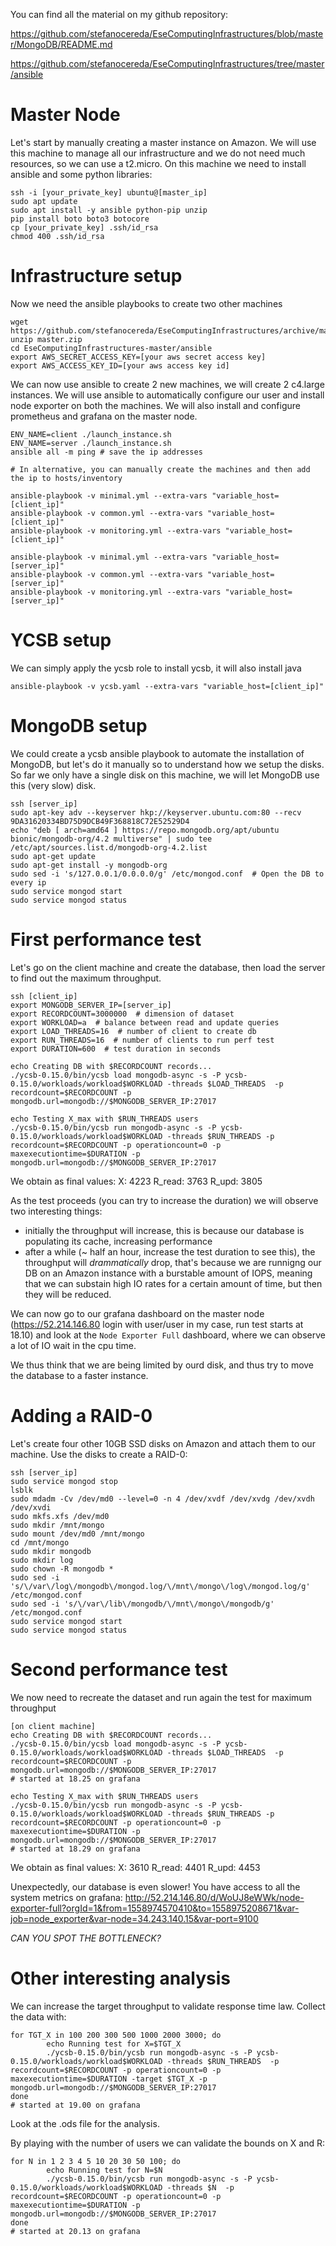 You can find all the material on my github repository:

https://github.com/stefanocereda/EseComputingInfrastructures/blob/master/MongoDB/README.md

https://github.com/stefanocereda/EseComputingInfrastructures/tree/master/ansible


# Master Node
Let's start by manually creating a master instance on Amazon.
We will use this machine to manage all our infrastructure and we do not need much resources, so we can use a t2.micro.
On this machine we need to install ansible and some python libraries:
```
ssh -i [your_private_key] ubuntu@[master_ip]
sudo apt update
sudo apt install -y ansible python-pip unzip
pip install boto boto3 botocore
cp [your_private_key] .ssh/id_rsa
chmod 400 .ssh/id_rsa
```

# Infrastructure setup
Now we need the ansible playbooks to create two other machines
```
wget https://github.com/stefanocereda/EseComputingInfrastructures/archive/master.zip
unzip master.zip
cd EseComputingInfrastructures-master/ansible
export AWS_SECRET_ACCESS_KEY=[your aws secret access key]
export AWS_ACCESS_KEY_ID=[your aws access key id]
```

We can now use ansible to create 2 new machines, we will create 2 c4.large instances.
We will use ansible to automatically configure our user and install node exporter on both the machines. We will also install and configure prometheus and grafana on the master node.
```
ENV_NAME=client ./launch_instance.sh
ENV_NAME=server ./launch_instance.sh
ansible all -m ping # save the ip addresses

# In alternative, you can manually create the machines and then add the ip to hosts/inventory

ansible-playbook -v minimal.yml --extra-vars "variable_host=[client_ip]"
ansible-playbook -v common.yml --extra-vars "variable_host=[client_ip]"
ansible-playbook -v monitoring.yml --extra-vars "variable_host=[client_ip]"

ansible-playbook -v minimal.yml --extra-vars "variable_host=[server_ip]"
ansible-playbook -v common.yml --extra-vars "variable_host=[server_ip]"
ansible-playbook -v monitoring.yml --extra-vars "variable_host=[server_ip]"
```

# YCSB setup
We can simply apply the ycsb role to install ycsb, it will also install java
```
ansible-playbook -v ycsb.yaml --extra-vars "variable_host=[client_ip]"
```

# MongoDB setup
We could create a ycsb ansible playbook to automate the installation of MongoDB, but let's do it manually so to understand how we setup the disks.
So far we only have a single disk on this machine, we will let MongoDB use this (very slow) disk.
```
ssh [server_ip]
sudo apt-key adv --keyserver hkp://keyserver.ubuntu.com:80 --recv 9DA31620334BD75D9DCB49F368818C72E52529D4
echo "deb [ arch=amd64 ] https://repo.mongodb.org/apt/ubuntu bionic/mongodb-org/4.2 multiverse" | sudo tee /etc/apt/sources.list.d/mongodb-org-4.2.list
sudo apt-get update
sudo apt-get install -y mongodb-org
sudo sed -i 's/127.0.0.1/0.0.0.0/g' /etc/mongod.conf  # Open the DB to every ip
sudo service mongod start
sudo service mongod status
```

# First performance test
Let's go on the client machine and create the database, then load the server to find out the maximum throughput.
```
ssh [client_ip]
export MONGODB_SERVER_IP=[server_ip]
export RECORDCOUNT=3000000  # dimension of dataset
export WORKLOAD=a  # balance between read and update queries
export LOAD_THREADS=16  # number of client to create db
export RUN_THREADS=16  # number of clients to run perf test
export DURATION=600  # test duration in seconds

echo Creating DB with $RECORDCOUNT records...
./ycsb-0.15.0/bin/ycsb load mongodb-async -s -P ycsb-0.15.0/workloads/workload$WORKLOAD -threads $LOAD_THREADS  -p recordcount=$RECORDCOUNT -p mongodb.url=mongodb://$MONGODB_SERVER_IP:27017

echo Testing X_max with $RUN_THREADS users
./ycsb-0.15.0/bin/ycsb run mongodb-async -s -P ycsb-0.15.0/workloads/workload$WORKLOAD -threads $RUN_THREADS -p recordcount=$RECORDCOUNT -p operationcount=0 -p maxexecutiontime=$DURATION -p mongodb.url=mongodb://$MONGODB_SERVER_IP:27017
```
We obtain as final values:
X: 4223
R_read: 3763
R_upd: 3805

As the test proceeds (you can try to increase the duration) we will observe two interesting things:
- initially the throughput will increase, this is because our database is populating its cache, increasing performance
- after a while (~ half an hour, increase the test duration to see this), the throughput will _drammatically_ drop, that's because we are runnigng our DB on an Amazon instance with a burstable amount of IOPS, meaning that we can substain high IO rates for a certain amount of time, but then they will be reduced.

We can now go to our grafana dashboard on the master node (https://52.214.146.80 login with user/user in my case, run test starts at 18.10) and look at the `Node Exporter Full` dashboard, where we can observe a lot of IO wait in the cpu time.

We thus think that we are being limited by ourd disk, and thus try to move the database to a faster instance.


# Adding a RAID-0
Let's create four other 10GB SSD disks on Amazon and attach them to our machine.
Use the disks to create a RAID-0:

```
ssh [server_ip]
sudo service mongod stop
lsblk
sudo mdadm -Cv /dev/md0 --level=0 -n 4 /dev/xvdf /dev/xvdg /dev/xvdh /dev/xvdi
sudo mkfs.xfs /dev/md0
sudo mkdir /mnt/mongo
sudo mount /dev/md0 /mnt/mongo
cd /mnt/mongo
sudo mkdir mongodb
sudo mkdir log
sudo chown -R mongodb *
sudo sed -i 's/\/var\/log\/mongodb\/mongod.log/\/mnt\/mongo\/log\/mongod.log/g' /etc/mongod.conf
sudo sed -i 's/\/var\/lib\/mongodb/\/mnt\/mongo\/mongodb/g' /etc/mongod.conf
sudo service mongod start
sudo service mongod status
```

# Second performance test
We now need to recreate the dataset and run again the test for maximum throughput
```
[on client machine]
echo Creating DB with $RECORDCOUNT records...
./ycsb-0.15.0/bin/ycsb load mongodb-async -s -P ycsb-0.15.0/workloads/workload$WORKLOAD -threads $LOAD_THREADS  -p recordcount=$RECORDCOUNT -p mongodb.url=mongodb://$MONGODB_SERVER_IP:27017
# started at 18.25 on grafana

echo Testing X_max with $RUN_THREADS users
./ycsb-0.15.0/bin/ycsb run mongodb-async -s -P ycsb-0.15.0/workloads/workload$WORKLOAD -threads $RUN_THREADS -p recordcount=$RECORDCOUNT -p operationcount=0 -p maxexecutiontime=$DURATION -p mongodb.url=mongodb://$MONGODB_SERVER_IP:27017
# started at 18.29 on grafana
```
We obtain as final values:
X: 3610
R_read: 4401
R_upd: 4453

Unexpectedly, our database is even slower!
You have access to all the system metrics on grafana:
http://52.214.146.80/d/WoUJ8eWWk/node-exporter-full?orgId=1&from=1558974570410&to=1558975208671&var-job=node_exporter&var-node=34.243.140.15&var-port=9100

*CAN YOU SPOT THE BOTTLENECK?*


# Other interesting analysis
We can increase the target throughput to validate response time law.
Collect the data with:
```
for TGT_X in 100 200 300 500 1000 2000 3000; do
        echo Running test for X=$TGT_X
        ./ycsb-0.15.0/bin/ycsb run mongodb-async -s -P ycsb-0.15.0/workloads/workload$WORKLOAD -threads $RUN_THREADS  -p recordcount=$RECORDCOUNT -p operationcount=0 -p maxexecutiontime=$DURATION -target $TGT_X -p mongodb.url=mongodb://$MONGODB_SERVER_IP:27017
done
# started at 19.00 on grafana
```
Look at the .ods file for the analysis.

By playing with the number of users we can validate the bounds on X and R:
```
for N in 1 2 3 4 5 10 20 30 50 100; do
        echo Running test for N=$N
        ./ycsb-0.15.0/bin/ycsb run mongodb-async -s -P ycsb-0.15.0/workloads/workload$WORKLOAD -threads $N  -p recordcount=$RECORDCOUNT -p operationcount=0 -p maxexecutiontime=$DURATION -p mongodb.url=mongodb://$MONGODB_SERVER_IP:27017
done
# started at 20.13 on grafana
```
